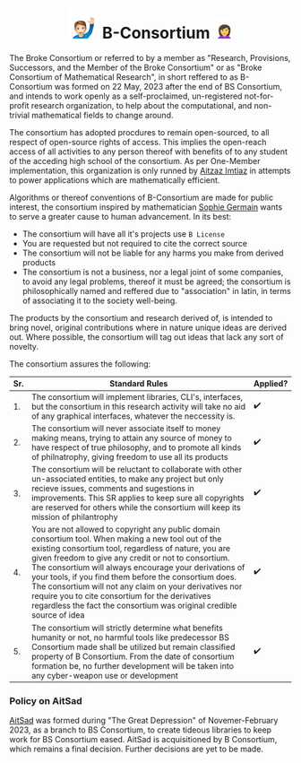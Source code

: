<h1 align=center><img src="https://github.com/B-Consortium/static/blob/main/.Github/giphy.gif" height=55> B-Consortium <img src="https://github.com/B-Consortium/static/blob/main/.Github/woman_raising_hand_1024.gif" height=35></h1>

The Broke Consortium or referred to by a member as "Research, Provisions, Successors, and the Member of the Broke Consortium" or as "Broke Consortium of Mathematical Research", in short reffered to as B-Consortium was formed on 22 May, 2023 after the end of BS Consortium, and intends to work openly as a self-proclaimed, un-registered not-for-profit research organization, to help about the computational, and non-trivial mathematical fields to change around.

The consortium has adopted procdures to remain open-sourced, to all respect of open-source rights of access. This implies the open-reach access of all activities to any person thereof with benefits of to any student of the acceding high school of the consortium. As per One-Member implementation, this organization is only runned by [Aitzaz Imtiaz](https://github.com/AitzazImtiaz/") in attempts to power applications which are mathematically efficient.

Algorithms or thereof conventions of B-Consortium are made for public interest, the consortium inspired by mathematician [Sophie Germain](https://en.wikipedia.org/wiki/Sophie_Germain) wants to serve a greater cause to human advancement. In its best:

 - The consortium will have all it's projects use ``B License``
 - You are requested but not required to cite the correct source
 - The consortium will not be liable for any harms you make from derived products
 - The consortium is not a business, nor a legal joint of some companies, to avoid any legal problems, thereof it must be agreed; the consortium is philosophically named and reffered due to "association" in latin, in terms of associating it to the society well-being.

The products by the consortium and research derived of, is intended to bring novel, original contributions where in nature unique ideas are derived out. Where possible, the consortium will tag out ideas that lack any sort of novelty. 

The consortium assures the following:

|Sr.|Standard Rules|Applied?|
|--|--|--|
|1.|The consortium will implement libraries, CLI's, interfaces, but the consortium in this research activity will take no aid of any graphical interfaces, whatever the neccessity is.| :heavy_check_mark: |
|2.|The consortium will never associate itself to money making means, trying to attain any source of money to have respect of true philosophy, and to promote all kinds of philnatrophy, giving freedom to use all its products| :heavy_check_mark: |
|3.|The consortium will be reluctant to collaborate with other un-associated entities, to make any project but only recieve issues, comments and sugestions in improvements. This SR applies to keep sure all copyrights are reserved for others while the consortium will keep its mission of philantrophy| :heavy_check_mark: |
|4.|You are not allowed to copyright any public domain consortium tool. When making a new tool out of the existing consortium tool, regardless of nature, you are given freedom to give any credit or not to consortium. The consortium will always encourage your derivations of your tools, if you find them before the consortium does. The consortium will not any claim on your derivatives nor require you to cite consortium for the derivatives regardless the fact the consortium was original credible source of idea| :heavy_check_mark: |
|5.|The consortium will strictly determine what benefits humanity or not, no harmful tools like predecessor BS Consortium made shall be utilized but remain classified property of B Consortium. From the date of consortium formation be, no further development will be taken into any cyber-weapon use or development| :heavy_check_mark: |

### Policy on AitSad
[AitSad](https://github.com/AitSad) was formed during "The Great Depression" of Novemer-February 2023, as a branch to BS Consortium, to create tideous libraries to keep work for BS Consortium eased. AitSad is acquisitioned by B Consortium, which remains a final decision. Further decisions are yet to be made.
